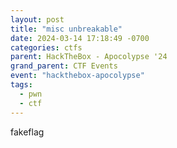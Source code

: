 ```yaml
---
layout: post
title: "misc unbreakable"
date: 2024-03-14 17:18:49 -0700
categories: ctfs
parent: HackTheBox - Apocolypse '24
grand_parent: CTF Events
event: "hackthebox-apocolypse"
tags:
  - pwn
  - ctf
---
```


fakeflag
